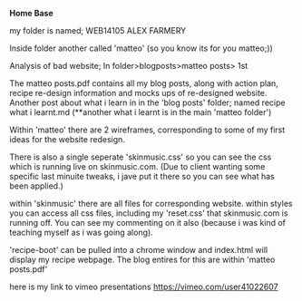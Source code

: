 **Home Base**

my folder is named; WEB14105 ALEX FARMERY

Inside folder another called 'matteo' (so you know its for you matteo;))

Analysis of bad website; In folder>blogposts>matteo posts> 1st

The matteo posts.pdf contains all my blog posts, along with action plan, recipe re-design information and mocks ups of re-designed website. Another post about what i learn in in the 'blog posts' folder; named recipe what i learnt.md (**another what i learnt is in the main 'matteo folder')

Within 'matteo' there are 2 wireframes, corresponding to some of my first ideas for the website redesign. 

There is also a single seperate 'skinmusic.css' so you can see the css which is running live on skinmusic.com. (Due to client wanting some specific last minuite tweaks, i jave put it there so you can see what has been applied.)

within 'skinmusic' there are all files for corresponding website. within styles you can access all css files, including my 'reset.css' that skinmusic.com is running off. 
You can see my commenting on it also (because i was kind of teaching myself as i was going along).

'recipe-boot' can be pulled into a chrome window and index.html will display my recipe webpage. The blog entires for this are within 'matteo posts.pdf'

here is my link to vimeo presentations 
https://vimeo.com/user41022607
